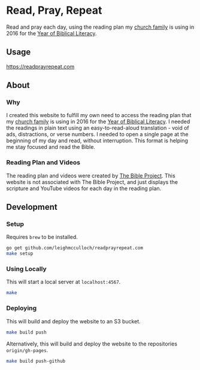 # Read, Pray, Repeat

Read and pray each day, using the reading plan my <a href="http://realitysf.com">church family</a> is using in 2016 for the <a href="http://bible.realitysf.com">Year of Biblical Literacy</a>.

## Usage

https://readprayrepeat.com

## About

### Why
I created this website to fulfill my own need to access the reading plan that my <a href="http://realitysf.com">church family</a> is using in 2016 for the <a href="http://bible.realitysf.com">Year of Biblical Literacy</a>. I needed the readings in plain text using an easy-to-read-aloud translation - void of ads, distractions, or verse numbers. I needed to open a single page at the beginning of my day and read, without interruption. This format is helping me stay focused and read the Bible.

### Reading Plan and Videos
The reading plan and videos were created by <a href="http://thebibleproject.tumblr.com/readscripture">The Bible Project</a>. This website is not associated with The Bible Project, and just displays the scripture and YouTube videos for each day in the reading plan.

## Development

### Setup

Requires `brew` to be installed.

```bash
go get github.com/leighmcculloch/readprayrepeat.com
make setup
```

### Using Locally

This will start a local server at `localhost:4567`.

```bash
make
```

### Deploying

This will build and deploy the website to an S3 bucket.

```bash
make build push
```

Alternatively, this will build and deploy the website to the repositories `origin/gh-pages`.

```bash
make build push-github
```

